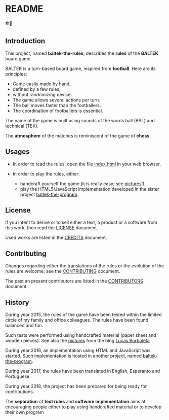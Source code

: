 # README

⚽🏃

## Introduction

This project, named **baltek-the-rules**, describes the **rules** of the **BALTEK** board game.

BALTEK is a turn-based board game, inspired from **football**. Here are its principles:

- Game easily made by hand,
- defined by a few rules,
- without randomizing device.
- The game allows several actions per turn.
- The ball moves faster than the footballers.
- The coordination of footballers is essential.

The name of the game is built using sounds of the words ball (BAL) and technical (TEK).

The **atmosphere** of the matches is reminiscent of the game of **chess**.

## Usages

- In order to read the rules: open the file [index.html](./index.html) in your web browser.

- In order to play the rules, either:

  - handcraft yourself the game (it is really easy; see [pictures](http://lucas.borboleta.blog.free.fr/public/Baltek/2016-01--Baltek-Prototype-2/Diaporama.htm)!),
  - play the HTML5/JavaScript implementation developed in the sister project [baltek-the-program](https://github.com/LucasBorboleta/baltek-the-program).

## License

If you intent to derive or to sell either a text, a product or a software from this work, then read the [LICENSE](./docs/LICENSE.md) document.

Used works are listed in the [CREDITS](./docs/CREDITS.md) document.

## Contributing

Changes regarding either the translations of the rules or the evolution of the rules are welcome; see the  [CONTRIBUTING](./docs/CONTRIBUTING.md) document.

The past an present contributors are listed in the [CONTRIBUTORS](./docs/CONTRIBUTORS.md) document.

## History

During year 2015, the rules of the game have been tested within the limited circle of my family and office colleagues. The rules have been found balanced and fun.

Such tests were performed using handcrafted material (paper sheet and wooden pieces). See also the [pictures](http://lucas.borboleta.blog.free.fr/public/Baltek/2016-01--Baltek-Prototype-2/Diaporama.htm) from the blog [Lucas Borboleta](http://lucas.borboleta.blog.free.fr)

During year 2016, an implementation using HTML and JavaScript was started. Such implementation is hosted in another project, named [baltek-the-program](https://github.com/LucasBorboleta/baltek-the-program).

During year 2017, the rules have been translated in English, Esperanto and Portuguese.

During year 2018, the project has been prepared for being ready for contributions.

The **separation** of **text rules** and **software implementation** aims at encouraging people either to play using handcrafted material or to develop their own program



